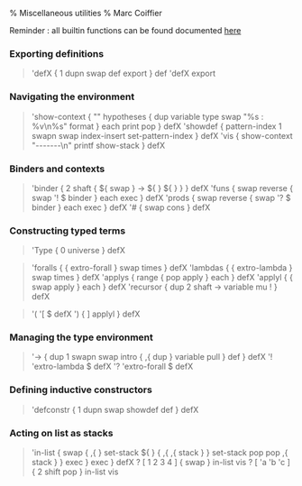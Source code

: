 % Miscellaneous utilities
% Marc Coiffier

Reminder : all builtin functions can be found documented [here](lexicon.html)

### Exporting definitions

> 'defX { 1 dupn swap def export } def 'defX export

### Navigating the environment

> 'show-context { "" hypotheses { dup variable type swap "%s : %v\n%s" format } each print pop } defX
> 'showdef { pattern-index 1 swapn swap index-insert set-pattern-index } defX
> 'vis { show-context "-------\n" printf show-stack } defX

### Binders and contexts

> 'binder { 2 shaft { ${ swap } -> ${ } ${ } } } defX
> 'funs { swap reverse { swap '! $ binder } each exec } defX
> 'prods { swap reverse { swap '? $ binder } each exec } defX
> '# { swap cons } defX

### Constructing typed terms

> 'Type { 0 universe } defX

> 'foralls { { extro-forall } swap times } defX
> 'lambdas { { extro-lambda } swap times } defX
> 'applys { range { pop apply } each } defX
> 'applyl { { swap apply } each } defX
> 'recursor { dup 2 shaft -> variable mu ! } defX

> '( '[ $ defX
> ') { ] applyl } defX

### Managing the type environment

> '-> { dup 1 swapn swap intro { ,{ dup } variable pull } def } defX
> '! 'extro-lambda $ defX
> '? 'extro-forall $ defX

### Defining inductive constructors

> 'defconstr { 1 dupn swap showdef def } defX

### Acting on list as stacks

> 'in-list {
>   swap {
>     ,{ } set-stack ${ }
>     { ,{ ,{ stack } } set-stack pop pop ,{ stack } } exec
>   } exec
> } defX
>? [ 1 2 3 4 ] { swap } in-list vis
>? [ 'a 'b 'c ] { 2 shift pop } in-list vis
